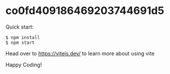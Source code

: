# co0fd409186469203744691d5

Quick start:

```
$ npm install
$ npm start
```

Head over to https://vitejs.dev/ to learn more about using vite

Happy Coding!
